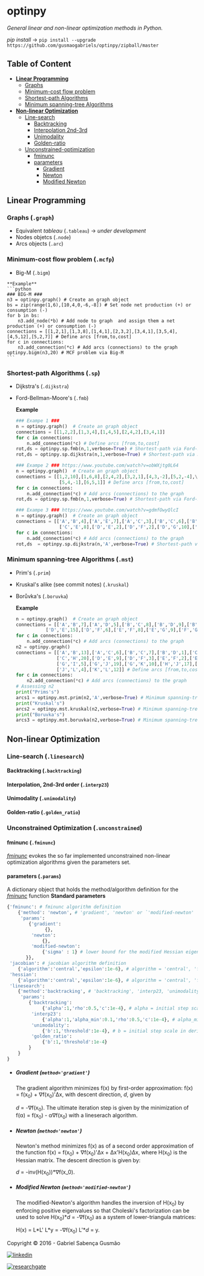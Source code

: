 

**optinpy** 
==================================================================
*General linear and non-linear optimization methods in Python.*

*pip install* -> `pip install --upgrade https://github.com/gusmaogabriels/optinpy/zipball/master`

## Table of Content
  - [**Linear Programming**](#linear-programming)
    - [Graphs](#graphs-graph)
    - [Minimum-cost flow problem](#minimum-cost-flow-problem-mcfp)
    - [Shortest-path Algorithms](#shortest-path-algorithms-sp)
    - [Minimum spanning-tree Algorithms](#minimum-spanning-tree-algorithms-mst)    
  - [**Non-linear Optimization**](#non-linear-optimization)
    - [Line-search](#line-search-linesearch)
      - [Backtracking](#backtracking-backtracking)
      - [Interpolation 2nd-3rd](#interpolation-2nd-3rd-order-interp23)
      - [Unimodality](#unimodality-unimodality)
      - [Golden-ratio](#golden-ratio-golden_ratio)
    - [Unconstrained-optimization](#Unconstrained-optimization-unconstrained)
      - [fminunc](#fminunc)
      - [parameters](#parameters-params)
        - [Gradient](#gradient-methodgradient)
        - [Newton](#newton-methodnewton)
        - [Modified Newton](#modified-newton-methodmodified-newton)

## **Linear Programming**
### Graphs (`.graph`)
  - Equivalent *tableau* (`.tableau`)   -> *under development*
  - Nodes objetcs (`.node`)
  - Arcs objects (`.arc`)
  
### Minimum-cost flow problem (`.mcfp`)
   - Big-M (`.bigm`)                   
        
    **Example**
    ```python
    ### BIG-M ###
    n3 = optinpy.graph() # Create an graph object
    bs = zip(range(1,6),[10,4,0,-6,-8]) # Set node net production (+) or consumption (-)
    for b in bs:
        n3.add_node(*b) # Add node to graph  and assign them a net production (+) or consumption (-)
    connections = [[1,2,1],[1,3,8],[1,4,1],[2,3,2],[3,4,1],[3,5,4],[4,5,12],[5,2,7]] # Define arcs [from,to,cost]
    for c in connections:
        n3.add_connection(*c) # Add arcs (connections) to the graph
    optinpy.bigm(n3,20) # MCF problem via Big-M
    ```
 
### Shortest-path Algorithms (`.sp`)
  - Dijkstra's (`.dijkstra`)
  - Ford-Bellman-Moore's (`.fmb`)
     
     **Example**
     ```python
     ### Exampe 1 ###
     n = optinpy.graph()  # Create an graph object
     connections = [[1,2,2],[1,3,4],[1,4,5],[2,4,2],[3,4,1]]
     for c in connections:
         n.add_connection(*c) # Define arcs [from,to,cost]
     rot,ds = optinpy.sp.fmb(n,1,verbose=True) # Shortest-path via Ford-Belman-Moore   
     rot,ds = optinpy.sp.dijkstra(n,1,verbose=True) # Shortest-path via Dijkstra

     ### Exampe 2 ### https://www.youtube.com/watch?v=obWXjtg0L64
     n = optinpy.graph()  # Create an graph object
     connections = [[1,2,10],[1,6,8],[2,4,2],[3,2,1],[4,3,-2],[5,2,-4],\
                     [5,4,-1],[6,5,1]] # Define arcs [from,to,cost]
     for c in connections:
         n.add_connection(*c) # Add arcs (connections) to the graph
     rot,ds = optinpy.sp.fmb(n,1,verbose=True) # Shortest-path via Ford-Belman-Moore
     
     ### Exampe 3 ### https://www.youtube.com/watch?v=gdmfOwyQlcI
     n = optinpy.graph()  # Create an graph object
     connections = [['A','B',4],['A','E',7],['A','C',3],['B','C',6],['B','D',5],['C','D',11],\
                     ['C','E',8],['D','E',2],['D','F',2],['D','G',10],['E','G',5]] # Define arcs [from,to,cost]
     for c in connections:
         n.add_connection(*c) # Add arcs (connections) to the graph
     rot,ds  = optinpy.sp.dijkstra(n,'A',verbose=True) # Shortest-path via Dijkstra
     ```  
  
### Minimum spanning-tree Algorithms (`.mst`)
  - Prim's (`.prim`)
  - Kruskal's alike (see commit notes) (`.kruskal`)
  - Borůvka's (`.boruvka`)
  
     **Example**
     ```python
     n = optinpy.graph()  # Create an graph object
     connections = [['A','B',7],['A','D',5],['B','C',8],['B','D',9],['B','E',7],['C','E',5],\
                ['D','E',15],['D','F',6],['E','F',8],['E','G',9],['F','G',11]] # Define arcs [from,to,cost]
     for c in connections:
         n.add_connection(*c) # Add arcs (connections) to the graph
     n2 = optinpy.graph()
     connections = [['A','B',13],['A','C',6],['B','C',7],['B','D',1],['C','E',8],['C','D',14],\
                    ['C','H',20],['D','E',9],['D','F',3],['E','F',2],['E','J',18],['G','H',15],\
                    ['G','I',5],['G','J',19],['G','K',10],['H','J',17],['I','K',11],['J','K',16],\
                    ['J','L',4],['K','L',12]] # Define arcs [from,to,cost]
     for c in connections:
         n2.add_connection(*c) # Add arcs (connections) to the graph
     # Assessing n2
     print("Prims's")
     arcs1 = optinpy.mst.prim(n2,'A',verbose=True) # Minimum spanning-tree via Prim
     print("Kruskal's")
     arcs2 = optinpy.mst.kruskal(n2,verbose=True) # Minimum spanning-tree via Kruskal
     print("Boruvka's")
     arcs3 = optinpy.mst.boruvka(n2,verbose=True) # Minimum spanning-tree via Boruvka
     ```
## **Non-linear Optimization**
### Line-search (`.linesearch`)
#### Backtracking (`.backtracking`)
#### Interpolation, 2nd-3rd order (`.interp23`)
#### Unimodality (`.unimodality`)
#### Golden-ratio (`.golden_ratio`)

### Unconstrained Optimization (`.unconstrained`)
#### fminunc (`.fminunc`)
  [*fminunc*](#fminunc-fminunc) evokes the so far implemented unconstrained non-linear optimization algorithms given the parameters set.
  
#### parameters (`.params`)
  A dictionary object that holds the method/algorithm definition for the [*fminunc*](#fminunc-fminunc) function 
  **Standard parameters**
   ```python
   {'fminunc': # fminunc algorithm definition
       {'method': 'newton', # 'gradient', 'newton' or `'modified-newton'
        'params': 
           {'gradient':
                 {},
            'newton':
                {},
            'modified-newton':
                {'sigma' : 1} # lower bound for the modified Hessian eigenvalue
          }},
    'jacobian': # jacobian algorithm definition
       {'algorithm':'central','epsilon':1e-6}, # algorithm = 'central', 'forward', 'backward'l epsilon = perturbation
    'hessian':
       {'algorithm':'central','epsilon':1e-6}, # algorithm = 'central', 'forward', 'backward'l epsilon = perturbation
    'linesearch':
       {'method':'backtracking', # 'backtracking', 'interp23, 'unimodality' or 'golden_ratio'
        'params':
           {'backtracking':
                {'alpha':1,'rho':0.5,'c':1e-4}, # alpha = initial step scale; rho = step reduction factor; c = Armijo's parameter
            'interp23':
                {'alpha':1,'alpha_min':0.1,'rho':0.5,'c':1e-4}, # alpha_min = minimum ultimate alpha below which 3rd order interpolation ensues
            'unimodality':
                {'b':1,'threshold':1e-4}, # b = initial step scale in derivatives domain; threshold: variation threshold
            'golden_ratio':
                {'b':1,'threshold':1e-4}
           }
       }
   }   
   ```
    
  - ##### Gradient (`method='gradient'`)
    The gradient algorithm minimizes f(x) by first-order approximation: f(x) = f(x<sub>0</sub>) + ∇f(x<sub>0</sub>)'Δx, with descent direction, *d*, given by 
    
      *d* = -∇f(x<sub>0</sub>).
    The ultimate iteration step is given by the minimization of f(α) = f(x<sub>0</sub>) - α∇f(x<sub>0</sub>) with a lineserach algorithm.
    
  - ##### Newton (`method='newton'`)
    Newton's method minimizes f(x) as of a second order approximation of the function f(x) = f(x<sub>0</sub>) + ∇f(x<sub>0</sub>)'Δx + Δx'H(x<sub>0</sub>)Δx, where H(x<sub>0</sub>) is the Hessian matrix.
    The descent direction is given by: 
    
      *d* = -inv(H(x<sub>0</sub>))\*∇f(x_0).
    
  - ##### Modified Newton (`method='modified-newton'`)
    The modified-Newton's algorithm handles the inversion of H(x<sub>0</sub>) by enforcing positive eigenvalues so that Choleski's factorization can be used to solve H(x<sub>0</sub>)\**d* = -∇f(x<sub>0</sub>) as a system of lower-triangula matrices: 
    
      H(x) = L\*L'
      L\*y = -∇f(x<sub>0</sub>)
      L'\**d* = y.

Copyright © 2016 - Gabriel Sabença Gusmão

[![linkedin](https://static.licdn.com/scds/common/u/img/webpromo/btn_viewmy_160x25.png)](https://br.linkedin.com/pub/gabriel-saben%C3%A7a-gusm%C3%A3o/115/aa6/aa8)

[![researchgate](https://www.researchgate.net/images/public/profile_share_badge.png)](https://www.researchgate.net/profile/Gabriel_Gusmao?cp=shp)
